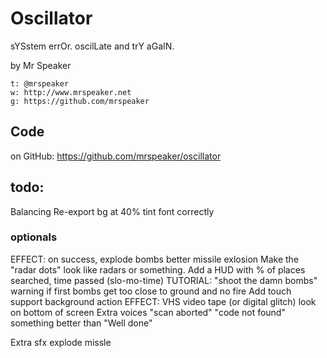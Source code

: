 # Oscillator

sYSstem errOr. oscilLate and trY aGaIN.

by Mr Speaker

    t: @mrspeaker
    w: http://www.mrspeaker.net
    g: https://github.com/mrspeaker

## Code

on GitHub: https://github.com/mrspeaker/oscillator

## todo:

Balancing
Re-export bg at 40%
tint font correctly

### optionals

EFFECT: on success, explode bombs
better missile exlosion
Make the "radar dots" look like radars or something.
Add a HUD with % of places searched, time passed (slo-mo-time)
TUTORIAL: "shoot the damn bombs" warning if first bombs get too close to ground and no fire
Add touch support
background action
EFFECT: VHS video tape (or digital glitch) look on bottom of screen
Extra voices
    "scan aborted"
    "code not found"
    something better than "Well done"

Extra sfx
    explode missle
